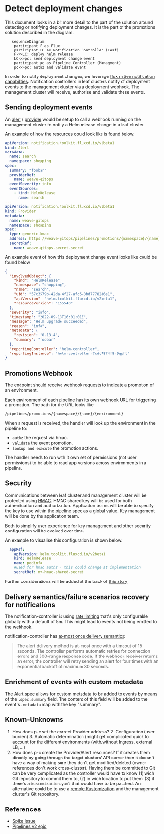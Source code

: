# Detect deployment changes
This document looks in a bit more detail to the part of the solution around detecting or notifying deployment changes.
It is the part of the promotions solution described in the diagram. 

```mermaid
   sequenceDiagram
    participant F as Flux
    participant LC as Notification Controller (Leaf)
    F->>LC: deploy helm release
    LC->>pc: send deployment change event
    participant pc as Pipeline Controller (Managment)
    pc->>pc: authz and validate event
```

In order to notify deployment changes, we leverage [flux native notification capabilities](https://fluxcd.io/flux/components/notification/).
Notification controllers in leaf clusters notify of deployment events to the management cluster via
a deployment webhook. The management cluster will receive, authorise and validate these events. 

## Sending deployment events 

An [alert](https://fluxcd.io/flux/components/notification/alert/) / [provider](https://fluxcd.io/flux/components/notification/provider/)
would be setup to call a webhook running on the management cluster to notify a Helm release change in a leaf cluster.

An example of how the resources could look like is found below.

```yaml 
apiVersion: notification.toolkit.fluxcd.io/v1beta1
kind: Alert
metadata:
  name: search
  namespace: shopping
spec:
  summary: "foobar"
  providerRef: 
    name: weave-gitops
  eventSeverity: info
  eventSources:
    - kind: HelmRelease
      name: search
---      
apiVersion: notification.toolkit.fluxcd.io/v1beta1
kind: Provider
metadata:
  name: weave-gitops
  namespace: shopping
spec:
  type: generic-hmac
  address: https://weave-gitops/pipelines/promotions/{namespace}/{name}/{environment}
  secretRef:
    name: weave-gitops-secret-secret
```
An example event of how this deployment change event looks like could be found below 

```json
{
  "involvedObject": {
    "kind": "HelmRelease",
    "namespace": "shopping",
    "name": "search",
    "uid": "57c3579b-42da-4f27-afc5-8bd7778286e1",
    "apiVersion": "helm.toolkit.fluxcd.io/v2beta1",
    "resourceVersion": "155540"
  },
  "severity": "info",
  "timestamp": "2022-09-13T16:01:01Z",
  "message": "Helm upgrade succeeded",
  "reason": "info",
  "metadata": {
    "revision": "0.13.4",
    "summary": "foobar"
  },
  "reportingController": "helm-controller",
  "reportingInstance": "helm-controller-7cdc7874f8-9qpft"
}
```

## Promotions Webhook

The endpoint should receive webhook requests to indicate a promotion of an environment.

Each environment of each pipeline has its own webhook URL for triggering a promotion. The path for the URL 
looks like 

```
/pipelines/promotions/{namespace}/{name}/{environment}
```

When a request is received, the handler will look up the environment in the pipeline to:

- `authz` the request via hmac.
- `validate` the event promotion.
- `lookup and execute` the promotion actions.

The handler needs to run with it own set of permissions (not user permissions) to be able
to read app versions across environments in a pipeline.

## Security

Communications between leaf cluster and management cluster will be protected using [HMAC](https://en.wikipedia.org/wiki/HMAC).
HMAC shared key will be used for both authentication and authorization. Application teams will be able to specify the key to use within
the pipeline spec as a global value. Key management will be done by the application team.

Both to simplify user experience for key management and other security configuration will be evolved over time.

An example to visualise this configuration is shown below.

```yaml
  appRef:
    apiVersion: helm.toolkit.fluxcd.io/v2beta1
    kind: HelmRelease
    name: podinfo
    #used for hmac authz - this could change at implementation 
    secretRef: my-hmac-shared-secret
```

Further considerations will be added at the back of [this story](https://github.com/weaveworks/pipeline-controller/issues/31)

## Delivery semantics/failure scenarios recovery for notifications

The notification-controller is using [rate limiting](https://fluxcd.io/flux/components/notification/options/) that's
only configurable globally with a default of 5m. This might lead to events not being emitted to the webhook.

notification-controller has [at-most once delivery semantics](https://github.com/fluxcd/notification-controller/tree/main/docs/spec#events-dispatching-1):

> The alert delivery method is at-most once with a timeout of 15 seconds. The controller performs automatic retries for
> connection errors and 500-range response code. If the webhook receiver returns an error, the controller will retry
> sending an alert for four times with an exponential backoff of maximum 30 seconds.

## Enrichment of events with custom metadata 

The [Alert spec](https://fluxcd.io/flux/components/notification/alert/) allows for custom metadata to be added to events
by means of the `.spec.summary` field. The content of this field will be added to the event's `.metadata` map with the key "summary".


## Known-Unknowns

1. How does p-c set the correct Provider address?
   2. Configuration (user burden)
   3. Automatic determination (might get complicated quick to account for the different environments (with/without Ingress, external LB, ...)
2. How does p-c create the Provider/Alert resources? If it creates them directly by going through the target clusters'
   API server then it doesn't have a way of making sure they don't get modified/deleted (owner references don't work cross-cluster).
   Having them be committed to Git can be very complicated as the controller would have to know (1) wich Git repository to commit them to,
   (2) in wich location to put them, (3) if there's a `kustomization.yaml` that would have to be patched.
   An alternative could be to use a [remote Kustomization](https://fluxcd.io/flux/components/kustomize/kustomization/#remote-clusters--cluster-api)
   and the management cluster's Git repository.

## References

- [Spike Issue](https://github.com/weaveworks/weave-gitops-enterprise/issues/1487)
- [Pipelines v2 epic](https://github.com/weaveworks/weave-gitops-enterprise/issues/1657)
